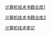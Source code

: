 [计算机技术书籍仓库1](https://github.com/hxq191830060/Books)

[计算机技术书籍仓库2](https://github.com/hxq191830060/Books2)

[计算机技术笔记](https://github.com/hxq191830060/Notes)


